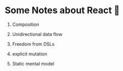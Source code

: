 # Some Notes about React 🤔
1) Composition

2) Unidirectional data flow

3) Freedom from DSLs

4) explicit mutation

5) Static mental model
